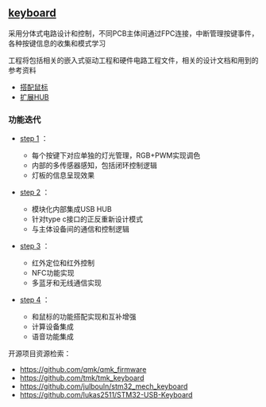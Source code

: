 ﻿## [keyboard](https://github.com/lite-life/elite) 

采用分体式电路设计和控制，不同PCB主体间通过FPC连接，中断管理按键事件，各种按键信息的收集和模式学习

工程将包括相关的嵌入式驱动工程和硬件电路工程文件，相关的设计文档和用到的参考资料

- [搭配鼠标](../mouse) 
- [扩展HUB](../hub) 



### 功能迭代

- [step 1](project/STEP1.md) ：
	* 每个按键下对应单独的灯光管理，RGB+PWM实现调色
	* 内部的多传感器感知，包括闭环控制逻辑
	* 灯板的信息呈现效果
	
- [step 2](project/STEP2.md) ：
	* 模块化内部集成USB HUB
	* 针对type c接口的正反重新设计模式
	* 与主体设备间的通信和控制逻辑
	
- [step 3](project/STEP3.md) ：
	* 红外定位和红外控制
	* NFC功能实现
	* 多蓝牙和无线通信实现

- [step 4](project/STEP4.md) ：
	* 和鼠标的功能搭配实现和互补增强
	* 计算设备集成
	* 语音功能集成
	
开源项目资源检索：

- https://github.com/qmk/qmk_firmware
- https://github.com/tmk/tmk_keyboard
- https://github.com/julbouln/stm32_mech_keyboard
- https://github.com/lukas2511/STM32-USB-Keyboard